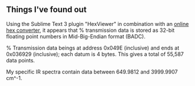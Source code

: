 ## Things I've found out

Using the Sublime Text 3 plugin "HexViewer" in combination with an [online hex converter](http://www.scadacore.com/field-applications/programming-calculators/online-hex-converter/), it appears that % transmission data is stored as 32-bit floating point numbers in Mid-Big-Endian format (BADC). 

% Transmission data beings at address 0x049E (inclusive) and ends at 0x036929 (inclusive); each datum is 4 bytes. This gives a total of 55,587 data points.

My specific IR spectra contain data between 649.9812 and 3999.9907 cm^-1.
